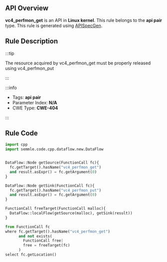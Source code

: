 ---
---


## API Overview
**vc4_perfmon_get** is an API in **Linux kernel**. This rule belongs to the **api pair** type. This rule is generated using [APISpecGen](../../tools/APISpecGen).
## Rule Description

:::tip

The resource acquired by vc4_perfmon_get must be properly released using vc4_perfmon_put

:::

:::info

- Tags: **api pair**
- Parameter Index: **N/A**
- CWE Type: **CWE-404**

:::

## Rule Code
```python
import cpp
import semmle.code.cpp.dataflow.new.DataFlow


DataFlow::Node getSource(FunctionCall fc){
  fc.getTarget().hasName("vc4_perfmon_get")
  and result.asExpr() = fc.getArgument(0)
}

DataFlow::Node getSink(FunctionCall fc){
  fc.getTarget().hasName("vc4_perfmon_put")
  and result.asExpr() = fc.getArgument(0)
}

FunctionCall freeTarget(FunctionCall malloc){
  DataFlow::localFlow(getSource(malloc), getSink(result))
}

from FunctionCall fc
where fc.getTarget().hasName("vc4_perfmon_get")
      and not exists(
        FunctionCall free| 
        free = freeTarget(fc)
      )
select fc.getLocation()

    
```